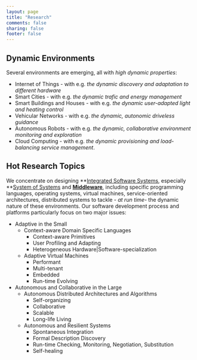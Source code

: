 ```yaml
---
layout: page
title: "Research"
comments: false
sharing: false
footer: false
---
```


## Dynamic Environments

Several environments are emerging, all with *high dynamic properties*: 

* Internet of Things - with e.g. *the dynamic discovery and adaptation to different hardware*
* Smart Cities - with e.g. *the dynamic trafic and energy management*
* Smart Buildings and Houses - with e.g. *the dynamic user-adapted light and heating control*
* Vehicular Networks - with e.g. *the dynamic, autonomic driveless guidance*
* Autonomous Robots - with e.g. *the dynamic, collaborative environment monitoring and exploration*
* Cloud Computing - with e.g. *the dynamic provisioning and load-balancing service management*.

## Hot Research Topics

We concentrate on designing **[Integrated Software Systems](http://en.wikipedia.org/wiki/System_integration), especially **[System of Systems](http://en.wikipedia.org/wiki/System_of_systems) and **[Middleware](http://en.wikipedia.org/wiki/Middleware)**, including specific programming languages, operating systems, virtual machines, service-oriented architectures, distributed systems to tackle *- at run time-* the dynamic nature of these environments. Our software development process and platforms particularly focus on two major issues:

* Adaptive in the Small
  * Context-aware Domain Specific Languages
    * Context-aware Primitives
    * User Profiling and Adapting
    * Heterogeneous Hardware|Software-specialization
  * Adaptive Virtual Machines
    * Performant
    * Multi-tenant
    * Embedded
    * Run-time Evolving
* Autonomous and Collaborative in the Large
  * Autonomous Distributed Architectures and Algorithms
    * Self-organizing
    * Collaborative
    * Scalable
    * Long-life Living
  * Autonomous and Resilient Systems
    * Spontaneous Integration
    * Formal Description Discovery 
    * Run-time Checking, Monitoring, Negotiation, Substitution
    * Self-healing

<script async class="speakerdeck-embed" data-id="78b6fb7045f40131b3867226022e8218" data-ratio="1.41436464088398" src="//speakerdeck.com/assets/embed.js"></script>

